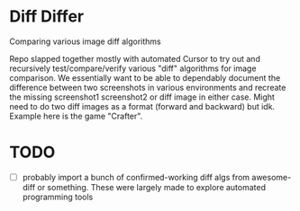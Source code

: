 # Diff Differ

Comparing various image diff algorithms

Repo slapped together mostly with automated Cursor to try out and recursively test/compare/verify various "diff" algorithms for image comparison.  We essentially want to be able to dependably document the difference between two screenshots in various environments and recreate the missing screenshot1 screenshot2 or diff image in either case.  Might need to do two diff images as a format (forward and backward) but idk.   Example here is the game "Crafter".

# TODO 

- [ ] probably import a bunch of confirmed-working diff algs from awesome-diff or something.  These were largely made to explore automated programming tools